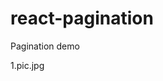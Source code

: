# react-pagination
Pagination
demo

 <Pagination  pageCount={detailPageNum} queryFunc={this.queryFunc.bind(this)}/>
1.pic.jpg

